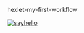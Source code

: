 hexlet-my-first-workflow

[![sayhello](https://github.com/Ivanyas/hexlet-my-first-workflow/actions/workflows/github-actions-demo.yml/badge.svg)](https://github.com/Ivanyas/hexlet-my-first-workflow/actions/workflows/github-actions-demo.yml)